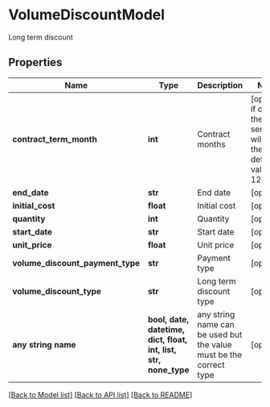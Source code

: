 # VolumeDiscountModel

Long term discount

## Properties
Name | Type | Description | Notes
------------ | ------------- | ------------- | -------------
**contract_term_month** | **int** | Contract months | [optional]  if omitted the server will use the default value of 12
**end_date** | **str** | End date | [optional] 
**initial_cost** | **float** | Initial cost | [optional] 
**quantity** | **int** | Quantity | [optional] 
**start_date** | **str** | Start date | [optional] 
**unit_price** | **float** | Unit price | [optional] 
**volume_discount_payment_type** | **str** | Payment type | [optional] 
**volume_discount_type** | **str** | Long term discount type | [optional] 
**any string name** | **bool, date, datetime, dict, float, int, list, str, none_type** | any string name can be used but the value must be the correct type | [optional]

[[Back to Model list]](../README.md#documentation-for-models) [[Back to API list]](../README.md#documentation-for-api-endpoints) [[Back to README]](../README.md)


